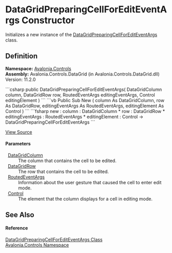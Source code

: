 # DataGridPreparingCellForEditEventArgs Constructor


Initializes a new instance of the <a href="T_Avalonia_Controls_DataGridPreparingCellForEditEventArgs">DataGridPreparingCellForEditEventArgs</a> class.



## Definition
**Namespace:** <a href="N_Avalonia_Controls">Avalonia.Controls</a>  
**Assembly:** Avalonia.Controls.DataGrid (in Avalonia.Controls.DataGrid.dll) Version: 11.2.0

<Tabs groupId="api-code-preview">
<TabItem value="csharp" label="C#">
```csharp
public DataGridPreparingCellForEditEventArgs(
	DataGridColumn column,
	DataGridRow row,
	RoutedEventArgs editingEventArgs,
	Control editingElement
)
```
</TabItem>
<TabItem value="vb" label="VB">
```vb
Public Sub New ( 
	column As DataGridColumn,
	row As DataGridRow,
	editingEventArgs As RoutedEventArgs,
	editingElement As Control
)
```
</TabItem>
<TabItem value="fsharp" label="F#">
```fsharp
new : 
        column : DataGridColumn * 
        row : DataGridRow * 
        editingEventArgs : RoutedEventArgs * 
        editingElement : Control -> DataGridPreparingCellForEditEventArgs
```
</TabItem>
</Tabs>



<a href="https://github.com/AvaloniaUI/Avalonia/tree/master/src/Avalonia.Controls.DataGrid/EventArgs.cs#L461" title="View the source code">View Source</a>



#### Parameters
<dl><dt>  <a href="T_Avalonia_Controls_DataGridColumn">DataGridColumn</a></dt><dd>The column that contains the cell to be edited.</dd><dt>  <a href="T_Avalonia_Controls_DataGridRow">DataGridRow</a></dt><dd>The row that contains the cell to be edited.</dd><dt>  <a href="T_Avalonia_Interactivity_RoutedEventArgs">RoutedEventArgs</a></dt><dd>Information about the user gesture that caused the cell to enter edit mode.</dd><dt>  <a href="T_Avalonia_Controls_Control">Control</a></dt><dd>The element that the column displays for a cell in editing mode.</dd></dl>

## See Also


#### Reference
<a href="T_Avalonia_Controls_DataGridPreparingCellForEditEventArgs">DataGridPreparingCellForEditEventArgs Class</a>  
<a href="N_Avalonia_Controls">Avalonia.Controls Namespace</a>  

